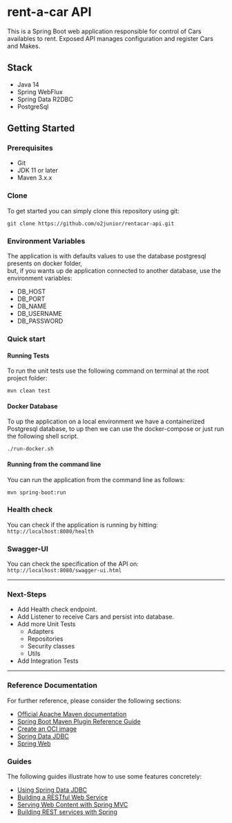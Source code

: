 # rent-a-car API

This is a Spring Boot web application responsible for control of Cars availables to rent.
Exposed API manages configuration and register Cars and Makes.

## Stack
* Java 14
* Spring WebFlux
* Spring Data R2DBC
* PostgreSql

## Getting Started

### Prerequisites

* Git
* JDK 11 or later
* Maven 3.x.x

### Clone

To get started you can simply clone this repository using git:
```
git clone https://github.com/o2junior/rentacar-api.git
```

### Environment Variables

The application is with defaults values to use the database postgresql presents on docker folder,  
but, if you wants up de application connected to another database, use the environment variables:
* DB_HOST
* DB_PORT
* DB_NAME
* DB_USERNAME
* DB_PASSWORD

### Quick start

#### Running Tests

To run the unit tests use the following command on terminal at the root project folder:
```
mvn clean test
```

#### Docker Database

To up the application on a local environment we have a containerized Postgresql database, to up then 
we can use the docker-compose or just run the following shell script.
```
./run-docker.sh
```

#### Running from the command line

You can run the application from the command line as follows:
```
mvn spring-boot:run
```

### Health check

You can check if the application is running by hitting: ```http://localhost:8080/health```

### Swagger-UI

You can check the specification of the API on: ```http://localhost:8080/swagger-ui.html```

---

### Next-Steps

- Add Health check endpoint.
- Add Listener to receive Cars and persist into database.
- Add more Unit Tests
  - Adapters
  - Repositories
  - Security classes
  - Utils
- Add Integration Tests

---
### Reference Documentation
For further reference, please consider the following sections:

* [Official Apache Maven documentation](https://maven.apache.org/guides/index.html)
* [Spring Boot Maven Plugin Reference Guide](https://docs.spring.io/spring-boot/docs/2.7.1/maven-plugin/reference/html/)
* [Create an OCI image](https://docs.spring.io/spring-boot/docs/2.7.1/maven-plugin/reference/html/#build-image)
* [Spring Data JDBC](https://docs.spring.io/spring-boot/docs/2.7.1/reference/htmlsingle/#data.sql.jdbc)
* [Spring Web](https://docs.spring.io/spring-boot/docs/2.7.1/reference/htmlsingle/#web)

### Guides
The following guides illustrate how to use some features concretely:

* [Using Spring Data JDBC](https://github.com/spring-projects/spring-data-examples/tree/master/jdbc/basics)
* [Building a RESTful Web Service](https://spring.io/guides/gs/rest-service/)
* [Serving Web Content with Spring MVC](https://spring.io/guides/gs/serving-web-content/)
* [Building REST services with Spring](https://spring.io/guides/tutorials/rest/)
